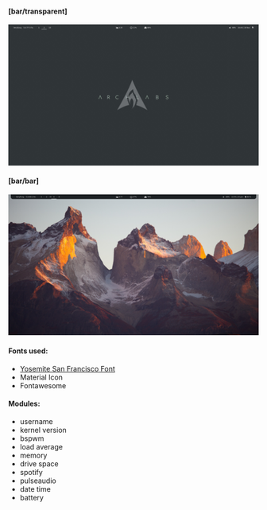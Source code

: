 #### [bar/transparent]
![](./screen.png)

#### [bar/bar]
![](./screen2.png)

#### Fonts used:
- [Yosemite San Francisco Font](https://github.com/supermarin/YosemiteSanFranciscoFont)
- Material Icon
- Fontawesome

#### Modules:
- username
- kernel version
- bspwm
- load average
- memory
- drive space
- spotify
- pulseaudio
- date time
- battery
